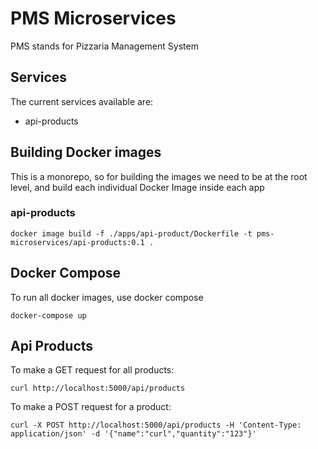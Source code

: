 # PMS Microservices

PMS stands for Pizzaria Management System

## Services

The current services available are:

- api-products

## Building Docker images

This is a monorepo, so for building the images we need to be at the root level, and build each individual Docker Image inside each app

### api-products

```shell
docker image build -f ./apps/api-product/Dockerfile -t pms-microservices/api-products:0.1 .
```

## Docker Compose

To run all docker images, use docker compose

```shell
docker-compose up
```

## Api Products

To make a GET request for all products:

```shell
curl http://localhost:5000/api/products
```

To make a POST request for a product:

```shell
curl -X POST http://localhost:5000/api/products -H 'Content-Type: application/json' -d '{"name":"curl","quantity":"123"}'
```